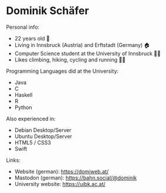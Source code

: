 # Dominik Schäfer

Personal info:
- 22 years old 👨
- Living in Innsbruck (Austria) and Erftstadt (Germany) 🏠
- Computer Science student at the University of Innsbruck 👨‍🎓
- Likes climbing, hiking, cycling and running 🧗‍♂️

Programming Languages did at the University:
- Java
- C
- Haskell
- R
- Python

Also experienced in:
- Debian Desktop/Server
- Ubuntu Desktop/Server
- HTML5 / CSS3
- Swift

Links:
- Website (german): https://domiweb.at/
- Mastodon (german): https://bahn.social/@dominik
- University website: https://uibk.ac.at/
